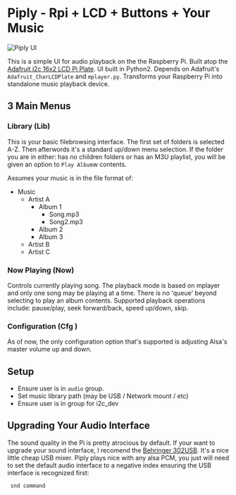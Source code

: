 Piply - Rpi + LCD + Buttons + Your Music
=========================================
![Piply UI](http://userbound.com/images/piply.gif)

This is a simple UI for audio playback on the the Raspberry Pi. Built atop the [Adafruit i2c 16x2 LCD Pi Plate](). UI built in Python2. Depends on Adafruit's `Adafruit_CharLCDPlate` and `mplayer.py`. Transforms your Raspberry Pi into standalone music playback device. 

3 Main Menus 
------------
### Library (Lib)
This is your basic filebrowsing interface. The first set of folders is selected A-Z. Then afterwords it's a standard up/down menu selection. If the folder you are in either: has no children folders or has an M3U playlist, you will be given an option to `Play Album`w contents.

Assumes your music is in the file format of:
- Music
    * Artist A
        - Album 1
            * Song.mp3
            * Song2.mp3
        - Album 2
        - Album 3
    * Artist B
    * Artist C

### Now Playing (Now)
Controls currently playing song.  The playback mode is based on mplayer and only one song may be playing at a time. There is no 'queue' beyond selecting to play an album contents. Supported playback operations include: pause/play, seek forward/back, speed up/down, skip.

### Configuration (Cfg )
As of now, the only configuration option that's supported is adjusting Alsa's master volume up and down. 

Setup
-----
- Ensure user is in `audio` group.
- Set music library path (may be USB / Network mount / etc)
- Ensure user is in group for i2c_dev


Upgrading Your Audio Interface
------------------------------
The sound quality in the Pi is pretty atrocious by default. If your want to upgrade your sound interface, I recomend the [Behringer 302USB](). It's a nice little cheap USB mixer. Piply plays nice with any alsa PCM, you just will need to set the default audio interface to a negative index ensuring the USB interface is recognized first:

` snd command`
